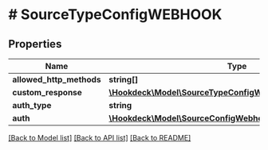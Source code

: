 # # SourceTypeConfigWEBHOOK

## Properties

Name | Type | Description | Notes
------------ | ------------- | ------------- | -------------
**allowed_http_methods** | **string[]** |  | [optional]
**custom_response** | [**\Hookdeck\Model\SourceTypeConfigWEBHOOKCustomResponse**](SourceTypeConfigWEBHOOKCustomResponse.md) |  | [optional]
**auth_type** | **string** |  | [optional]
**auth** | [**\Hookdeck\Model\SourceConfigWebhookAuth**](SourceConfigWebhookAuth.md) |  | [optional]

[[Back to Model list]](../../README.md#models) [[Back to API list]](../../README.md#endpoints) [[Back to README]](../../README.md)

